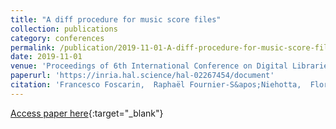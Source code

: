 ```yaml
---
title: "A diff procedure for music score files"
collection: publications
category: conferences
permalink: /publication/2019-11-01-A-diff-procedure-for-music-score-files
date: 2019-11-01
venue: 'Proceedings of 6th International Conference on Digital Libraries for Musicology (DLfM)'
paperurl: 'https://inria.hal.science/hal-02267454/document'
citation: 'Francesco Foscarin,  Raphaël Fournier-S&apos;Niehotta,  Florent Jacquemard, &quot;A diff procedure for music score files&quot; In the proceedings of 6th International Conference on Digital Libraries for Musicology (DLfM), 2019.'
---
```

[Access paper here](https://inria.hal.science/hal-02267454){:target="_blank"}
